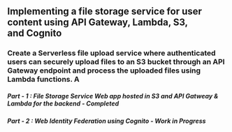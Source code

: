 ## Implementing a file storage service for user content using API Gateway, Lambda, S3, and Cognito

### Create a Serverless file upload service where **authenticated** users can securely upload files to an S3 bucket through an API Gateway endpoint and process the uploaded files using Lambda functions. A

##### Part - 1 : File Storage Service Web app hosted in S3 and API Gatweay & Lambda for the backend    -  *Completed*
    

##### Part - 2 : Web Identity Federation using Cognito   -   *Work in Progress*  